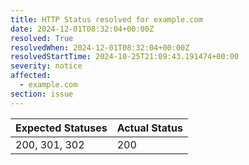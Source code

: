 ```yaml
---
title: HTTP Status resolved for example.com
date: 2024-12-01T08:32:04+00:00Z
resolved: True
resolvedWhen: 2024-12-01T08:32:04+00:00Z
resolvedStartTime: 2024-10-25T21:09:43.191474+00:00
severity: notice
affected:
  - example.com
section: issue
---
```


| Expected Statuses | Actual Status  |
|-------------------|----------------|
| 200, 301, 302 | 200 |
